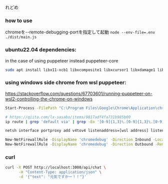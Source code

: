 れどめ

### how to use

chromeを--remote-debugging-portを指定して起動
`node --env-file=.env ./dist/main.js`

### ubuntu22.04 dependencies:

in the case of using puppeteer instead puppeteer-core

```sh
sudo apt install libx11-xcb1 libxcomposite1 libxcursor1 libxdamage1 libxi-dev libxtst-dev libnss3 libcups2 libxss1 libxrandr2 libasound2 libatk1.0-0 libatk-bridge2.0-0 libpangocairo-1.0-0 libgtk-3-0 libgbm1
```

### using windows side chrome from wsl puppeteer:

https://stackoverflow.com/questions/67703601/running-puppeteer-on-wsl2-controlling-the-chrome-on-windows

```sh
Start-Process -FilePath "C:\Program Files\Google\Chrome\Application\chrome.exe" -ArgumentList "--remote-debugging-port=9222"

# https://qiita.com/lx-sasabo/items/9817adf4fa731b985b00
ip route | grep 'default via' | grep -Eo '[0-9]{1,3}\.[0-9]{1,3}\.[0-9]{1,3}\.[0-9]{1,3}'

netsh interface portproxy add v4tov4 listenaddress=[wsl address] listenport=9222 connectaddress=127.0.0.1 connectport=9222

New-NetFirewallRule -DisplayName 'chromedebug' -Direction Inbound -LocalPort 9222 -Protocol TCP -Action Allow
New-NetFirewallRule -DisplayName 'chromedebug' -Direction Outbound -RemotePort 9222 -Protocol TCP -Action Allow
```

### curl

```sh
curl -X POST http://localhost:3000/api/chat \
      -H "Content-Type: application/json" \
      -d '{"text": "元気ですかー！！"}'
```
